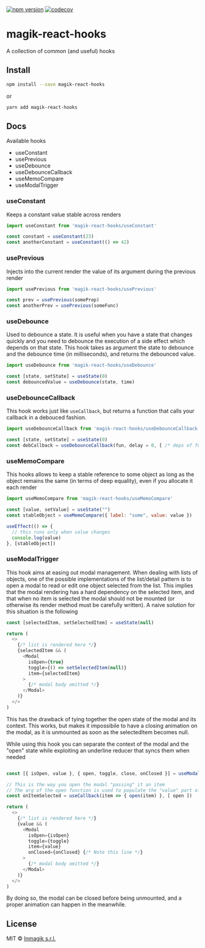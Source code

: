 [![npm version](https://badge.fury.io/js/magik-react-hooks.svg)](https://badge.fury.io/js/magik-react-hooks)
[![codecov](https://codecov.io/gh/inmagik/magik-react-hooks/branch/master/graph/badge.svg)](https://codecov.io/gh/inmagik/magik-react-hooks)

# magik-react-hooks
A collection of common (and useful) hooks

## Install

```bash
npm install --save magik-react-hooks
```

or

```bash
yarn add magik-react-hooks
```

## Docs

Available hooks

* useConstant
* usePrevious
* useDebounce
* useDebounceCallback
* useMemoCompare
* useModalTrigger

### useConstant
Keeps a constant value stable across renders

```js
import useConstant from 'magik-react-hooks/useConstant'

const constant = useConstant(23)
const anotherConstant = useConstant(() => 42)
```

### usePrevious
Injects into the current render the value of its argument during the previous render

```js
import usePrevious from 'magik-react-hooks/usePrevious'

const prev = usePrevious(someProp)
const anotherPrev = usePrevious(someFunc)
```

### useDebounce
Used to debounce a state. It is useful when you have a state that changes quickly and you need to debounce the execution of a side effect which depends on that state. This hook takes as argument the state to debounce and the debounce time (in milliseconds), and returns the debounced value.

```js
import useDebounce from 'magik-react-hooks/useDebounce'

const [state, setState] = useState(0)
const debouncedValue = useDebounce(state, time)
```

### useDebounceCallback
This hook works just like `useCallback`, but returns a function that calls your callback in a debouced fashion.

```js
import useDebounceCallback from 'magik-react-hooks/useDebounceCallback'

const [state, setState] = useState(0)
const debCallback = useDebounceCallback(fun, delay = 0, [ /* deps of fun */ ])
```

### useMemoCompare
This hooks allows to keep a stable reference to some object as long as the object remains the same (in terms of deep equality), even if you allocate it each render

```js
import useMemoCompare from 'magik-react-hooks/useMemoCompare'

const [value, setValue] = useState("")
const stableObject = useMemoCompare({ label: "some", value: value })

useEffect(() => {
  // this runs only when value changes
  console.log(value)
}, [stableObject])
```

### useModalTrigger
This hook aims at easing out modal management. When dealing with lists of objects, one of the possible implementations of the list/detail pattern is to open a modal to read or edit one object selected from the list. This implies that the modal rendering has a hard dependency on the selected item, and that when no item is selected the modal should not be mounted (or otherwise its render method must be carefully written). A naive solution for this situation is the following

```js
const [selectedItem, setSelectedItem] = useState(null)

return (
  <>
    {/* list is rendered here */}
    {selectedItem && (
      <Modal
        isOpen={true}
        toggle={() => setSelectedItem(null)}
        item={selectedItem}
      >
        {/* modal body omitted */}
      </Modal>
    )}
  </>
)
```

This has the drawback of tying together the open state of the modal and its context. This works, but makes it impossibile to have a closing animation on the modal, as it is unmounted as soon as the selectedItem becomes null.

While using this hook you can separate the context of the modal and the "open" state while exploiting an underline reducer that syncs them when needed

```js

const [{ isOpen, value }, { open, toggle, close, onClosed }] = useModalTrigger()

// This is the way you open the modal "passing" it an item
// The arg of the open function is used to populate the "value" part of the state of the trigger
const onItemSelected = useCallback(item => { open(item) }, [ open ])

return (
  <>
    {/* list is rendered here */}
    {value && (
      <Modal
        isOpen={isOpen}
        toggle={toggle}
        item={value}
        onClosed={onClosed} {/* Note this line */}
      >
        {/* modal body omitted */}
      </Modal>
    )}
  </>
)

```

By doing so, the modal can be closed before being unmounted, and a proper animation can happen in the meanwhile.

## License

MIT © [Inmagik s.r.l.](https://github.com/inmagik)
